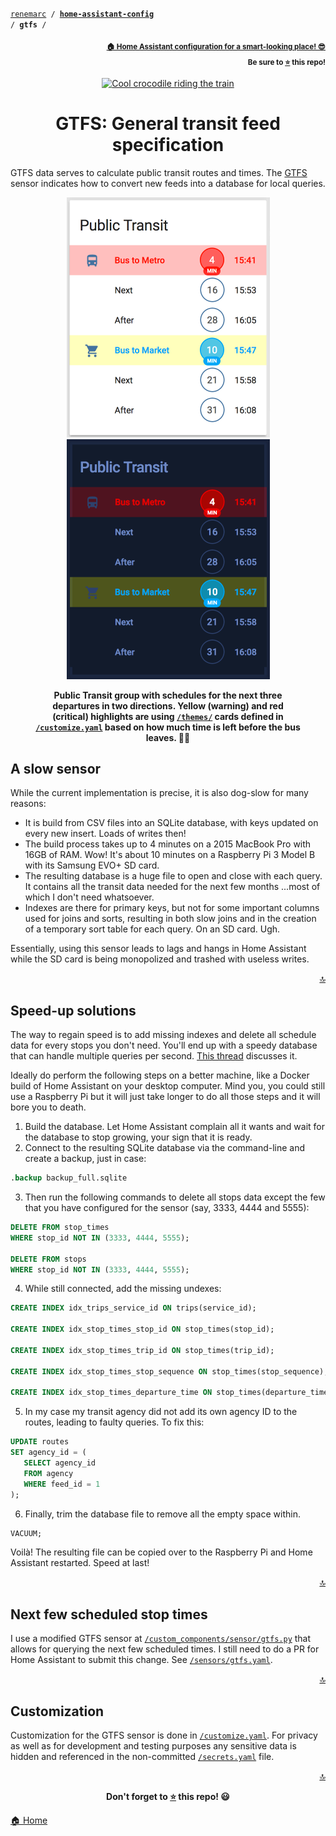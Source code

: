 <!-- Header -->
[link-profile]:https://github.com/renemarc
[link-repo]:https://github.com/renemarc/home-assistant-config

<a name="top"></a>
<code>[renemarc][link-profile] / **[home-assistant-config][link-repo]** / **gtfs** /</code>

<p align="right"><sub><strong><a href="https://github.com/renemarc/home-assistant-config">🏠 Home Assistant configuration for a smart-looking place! 😎</a><br>Be sure to <a href="#" title="star">⭐️</a> this repo!</strong></sub></p>

<!-- Hero -->
<figure>
    <div align="center">
        <a href="#gtfs-general-transit-feed-specification" title="Public Transit"><img src="https://media.giphy.com/media/3ohc0UC7wQoFDqQuOc/giphy.gif" alt="Cool crocodile riding the train"></a>
    </div>
</figure>

<h1 align="center">GTFS: General transit feed specification</h1>

GTFS data serves to calculate public transit routes and times. The [GTFS](https://home-assistant.io/components/sensor.gtfs/) sensor indicates how to convert new feeds into a database for local queries.

<div align="center">
    <figure>
        <div>
            <img src="../www/screenshots/group-transit.png" alt="Public Transit group" title="Normal theme" width="325">
            <img src="../www/screenshots/group-transit-dark.png" alt="Public Transit group (dark theme)" title="Dark theme" width="325">
        </div>
        <figcaption>
          <p><strong>Public Transit group with schedules for the next three departures in two directions. Yellow (warning) and red (critical) highlights are using <a href="../themes"><code>/themes/</code></a> cards defined in <a href="../customize.yaml"><code>/customize.yaml</code></a> based on how much time is left before the bus leaves. 🚌🏃</strong></p>
        </figcaption>
    </figure>
</div>

## A slow sensor

While the current implementation is precise, it is also dog-slow for many reasons:

- It is build from CSV files into an SQLite database, with keys updated on every new insert. Loads of writes then!
- The build process takes up to 4 minutes on a 2015 MacBook Pro with 16GB of RAM. Wow! It's about 10 minutes on a Raspberry Pi 3 Model B with its Samsung EVO+ SD card.
- The resulting database is a huge file to open and close with each query. It contains all the transit data needed for the next few months ...most of which I don't need whatsoever.
- Indexes are there for primary keys, but not for some important columns used for joins and sorts, resulting in both slow joins and in the creation of a temporary sort table for each query. On an SD card. Ugh.

Essentially, using this sensor leads to lags and hangs in Home Assistant while the SD card is being monopolized and trashed with useless writes.

<p align="right"><a href="#top" title="Back to top">🔝</a></p>

## Speed-up solutions

The way to regain speed is to add missing indexes and delete all schedule data for every stops you don't need. You'll end up with a speedy database that can handle multiple queries per second. [This thread](https://community.home-assistant.io/t/faster-gtfs-schedule-lookups/37624) discusses it.

Ideally do perform the following steps on a better machine, like a Docker build of Home Assistant on your desktop computer. Mind you, you could still use a Raspberry Pi but it will just take longer to do all those steps and it will bore you to death.

1. Build the database. Let Home Assistant complain all it wants and wait for the database to stop growing, your sign that it is ready.
2. Connect to the resulting SQLite database via the command-line and create a backup, just in case:

 ```sql
 .backup backup_full.sqlite
 ```

3. Then run the following commands to delete all stops data except the few that you have configured for the sensor (say, 3333, 4444 and 5555):

 ```sql
 DELETE FROM stop_times
 WHERE stop_id NOT IN (3333, 4444, 5555);

 DELETE FROM stops
 WHERE stop_id NOT IN (3333, 4444, 5555);
 ```

4. While still connected, add the missing undexes:

 ```sql
 CREATE INDEX idx_trips_service_id ON trips(service_id);

 CREATE INDEX idx_stop_times_stop_id ON stop_times(stop_id);

 CREATE INDEX idx_stop_times_trip_id ON stop_times(trip_id);

 CREATE INDEX idx_stop_times_stop_sequence ON stop_times(stop_sequence);

 CREATE INDEX idx_stop_times_departure_time ON stop_times(departure_time);
 ```

5. In my case my transit agency did not add its own agency ID to the routes, leading to faulty queries. To fix this:

  ```sql
 UPDATE routes
 SET agency_id = (
     SELECT agency_id
     FROM agency
     WHERE feed_id = 1
 );
  ```

6. Finally, trim the database file to remove all the empty space within.

  ```sql
 VACUUM;
  ```

Voilà! The resulting file can be copied over to the Raspberry Pi and Home Assistant restarted. Speed at last!

<p align="right"><a href="#top" title="Back to top">🔝</a></p>

## Next few scheduled stop times

I use a modified GTFS sensor at [`/custom_components/sensor/gtfs.py`](../custom_components/sensor/gtfs.py) that allows for querying the next few scheduled times. I still need to do a PR for Home Assistant to submit this change. See [`/sensors/gtfs.yaml`](../sensors/gtfs.yaml).

<p align="right"><a href="#top" title="Back to top">🔝</a></p>

## Customization

Customization for the GTFS sensor is done in [`/customize.yaml`](../customize.yaml). For privacy as well as for development and testing purposes any sensitive data is hidden and referenced in the non-committed [`/secrets.yaml`](../secrets-dummy.yaml) file.

<!-- Footer -->
<p align="right"><a href="#top" title="Back to top">🔝</a></p>

<p align="center"><strong>Don't forget to <a href="#" title="star">⭐️</a> this repo! 😃</strong></p>

[🏠 Home][link-repo]
